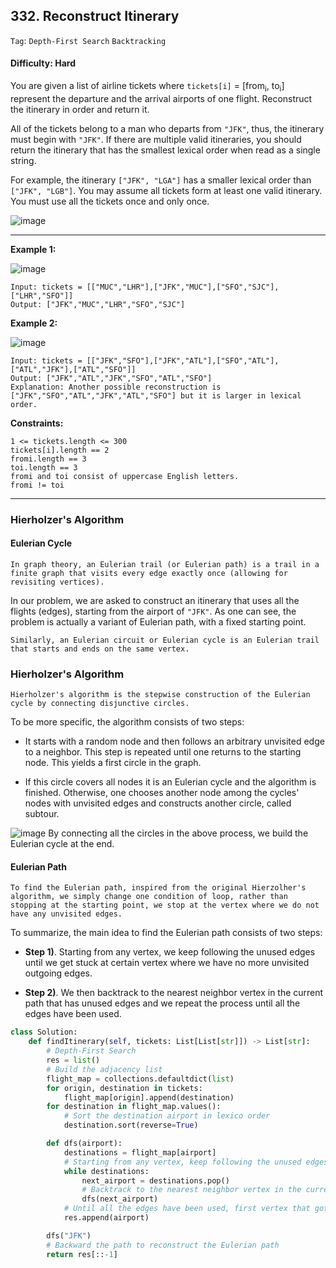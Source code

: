 ## 332. Reconstruct Itinerary

```Tag```: ```Depth-First Search``` ```Backtracking```

#### Difficulty: Hard

You are given a list of airline tickets where ```tickets[i]``` = [from<sub>i</sub>, to<sub>i</sub>] represent the departure and the arrival airports of one flight. Reconstruct the itinerary in order and return it.

All of the tickets belong to a man who departs from ```"JFK"```, thus, the itinerary must begin with ```"JFK"```. If there are multiple valid itineraries, you should return the itinerary that has the smallest lexical order when read as a single string.

For example, the itinerary ```["JFK", "LGA"]``` has a smaller lexical order than ```["JFK", "LGB"]```.
You may assume all tickets form at least one valid itinerary. You must use all the tickets once and only once.

![image](https://user-images.githubusercontent.com/35042430/211759978-150b8287-1481-4559-bf2c-08e008a767bc.png)

---

__Example 1:__

![image](https://assets.leetcode.com/uploads/2021/03/14/itinerary1-graph.jpg)
```
Input: tickets = [["MUC","LHR"],["JFK","MUC"],["SFO","SJC"],["LHR","SFO"]]
Output: ["JFK","MUC","LHR","SFO","SJC"]
```

__Example 2:__

![image](https://assets.leetcode.com/uploads/2021/03/14/itinerary2-graph.jpg)
```
Input: tickets = [["JFK","SFO"],["JFK","ATL"],["SFO","ATL"],["ATL","JFK"],["ATL","SFO"]]
Output: ["JFK","ATL","JFK","SFO","ATL","SFO"]
Explanation: Another possible reconstruction is ["JFK","SFO","ATL","JFK","ATL","SFO"] but it is larger in lexical order.
```

__Constraints:__
```
1 <= tickets.length <= 300
tickets[i].length == 2
fromi.length == 3
toi.length == 3
fromi and toi consist of uppercase English letters.
fromi != toi
```

---

### Hierholzer's Algorithm

#### Eulerian Cycle

    In graph theory, an Eulerian trail (or Eulerian path) is a trail in a finite graph that visits every edge exactly once (allowing for revisiting vertices).

In our problem, we are asked to construct an itinerary that uses all the flights (edges), starting from the airport of ```"JFK"```. As one can see, the problem is actually a variant of Eulerian path, with a fixed starting point.

    Similarly, an Eulerian circuit or Eulerian cycle is an Eulerian trail that starts and ends on the same vertex.
    
### Hierholzer's Algorithm 

    Hierholzer's algorithm is the stepwise construction of the Eulerian cycle by connecting disjunctive circles.

To be more specific, the algorithm consists of two steps:

- It starts with a random node and then follows an arbitrary unvisited edge to a neighbor. This step is repeated until one returns to the starting node. This yields a first circle in the graph.

- If this circle covers all nodes it is an Eulerian cycle and the algorithm is finished. Otherwise, one chooses another node among the cycles' nodes with unvisited edges and constructs another circle, called subtour.

![image](https://leetcode.com/problems/reconstruct-itinerary/solutions/514368/Figures/332/332_eulerian_cycle.png)
By connecting all the circles in the above process, we build the Eulerian cycle at the end.

#### Eulerian Path

    To find the Eulerian path, inspired from the original Hierzolher's algorithm, we simply change one condition of loop, rather than stopping at the starting point, we stop at the vertex where we do not have any unvisited edges.

To summarize, the main idea to find the Eulerian path consists of two steps:

- __Step 1)__. Starting from any vertex, we keep following the unused edges until we get stuck at certain vertex where we have no more unvisited outgoing edges.

- __Step 2)__. We then backtrack to the nearest neighbor vertex in the current path that has unused edges and we repeat the process until all the edges have been used.

```Python
class Solution:
    def findItinerary(self, tickets: List[List[str]]) -> List[str]:
        # Depth-First Search
        res = list()
        # Build the adjacency list
        flight_map = collections.defaultdict(list)
        for origin, destination in tickets:
            flight_map[origin].append(destination)
        for destination in flight_map.values():
            # Sort the destination airport in lexico order
            destination.sort(reverse=True)

        def dfs(airport):
            destinations = flight_map[airport]
            # Starting from any vertex, keep following the unused edges until get stuck at certain vertex where there is no more unvisited outgoing edges
            while destinations:
                next_airport = destinations.pop()
                # Backtrack to the nearest neighbor vertex in the current path that has unused edges
                dfs(next_airport)
            # Until all the edges have been used, first vertex that got stuck at would be the end point of the Eulerian path
            res.append(airport)

        dfs("JFK")
        # Backward the path to reconstruct the Eulerian path
        return res[::-1]
```
